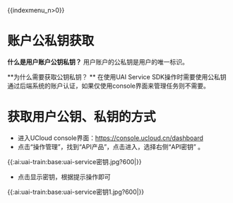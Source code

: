 {{indexmenu_n>0}}

# 账户公私钥获取

**什么是用户账户公钥私钥？**
用户账户的公私钥是用户的唯一标识。

**为什么需要获取公钥私钥？ ** 
在使用UAI Service SDK操作时需要使用公私钥通过后端系统的账户认证，如果仅使用console界面来管理任务则不需要。

# 获取用户公钥、私钥的方式

  * 进入UCloud console界面：https://console.ucloud.cn/dashboard
  * 点击“操作管理”，找到“API产品”，点击进入，选择右侧“API密钥” 。

{{:ai:uai-train:base:uai-service密钥.jpg?600|}} 

  * 点击显示密钥，根据提示操作即可

{{:ai:uai-train:base:uai-service密钥1.jpg?600|}}

